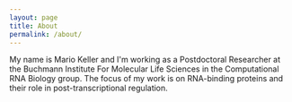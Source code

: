 ```yaml
---
layout: page
title: About
permalink: /about/
---
```


My name is Mario Keller and I'm working as a Postdoctoral Researcher at the 
Buchmann Institute For Molecular Life Sciences in the Computational RNA
Biology group. The focus of my work is on RNA-binding proteins and their role
in post-transcriptional regulation.

